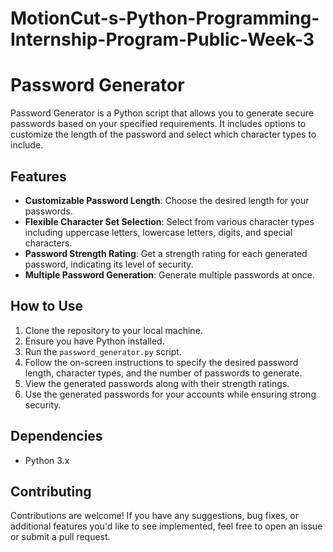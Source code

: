 # MotionCut-s-Python-Programming-Internship-Program-Public-Week-3

# Password Generator

Password Generator is a Python script that allows you to generate secure passwords based on your specified requirements. It includes options to customize the length of the password and select which character types to include.

## Features

- **Customizable Password Length**: Choose the desired length for your passwords.
- **Flexible Character Set Selection**: Select from various character types including uppercase letters, lowercase letters, digits, and special characters.
- **Password Strength Rating**: Get a strength rating for each generated password, indicating its level of security.
- **Multiple Password Generation**: Generate multiple passwords at once.

## How to Use

1. Clone the repository to your local machine.
2. Ensure you have Python installed.
3. Run the `password_generator.py` script.
4. Follow the on-screen instructions to specify the desired password length, character types, and the number of passwords to generate.
5. View the generated passwords along with their strength ratings.
6. Use the generated passwords for your accounts while ensuring strong security.

## Dependencies

- Python 3.x

## Contributing

Contributions are welcome! If you have any suggestions, bug fixes, or additional features you'd like to see implemented, feel free to open an issue or submit a pull request.

